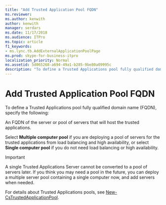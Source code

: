 ```yaml
---
title: "Add Trusted Application Pool FQDN"
ms.reviewer: 
ms.author: kenwith
author: kenwith
manager: serdars
ms.date: 11/17/2018
ms.audience: ITPro
ms.topic: article
f1_keywords:
- ms.lync.tb.AddExternalApplicationPoolPage
ms.prod: skype-for-business-itpro
localization_priority: Normal
ms.assetid: 5d065268-a694-49a1-b285-9be80a09995c
description: "To define a Trusted Applications pool fully qualified domain name (FQDN), specify the following:"
---
```


# Add Trusted Application Pool FQDN
 
To define a Trusted Applications pool fully qualified domain name (FQDN), specify the following:
  
An FQDN of the server or pool of servers that will host the trusted applications.
  
Select **Multiple computer pool** if you are deploying a pool of servers for the trusted applications from load balancing and high availability, or select **Single computer pool** if you do not need load balancing or high availability.
  
> [!IMPORTANT]
> A single Trusted Applications Server cannot be converted to a pool of servers later. If you think you may need a pool in the future, you can deploy a multiple server pool containing a single computer now, and add servers when needed. 
  
For details about Trusted Applications pools, see [New-CsTrustedApplicationPool](https://docs.microsoft.com/powershell/module/skype/new-cstrustedapplicationpool?view=skype-ps).
  

